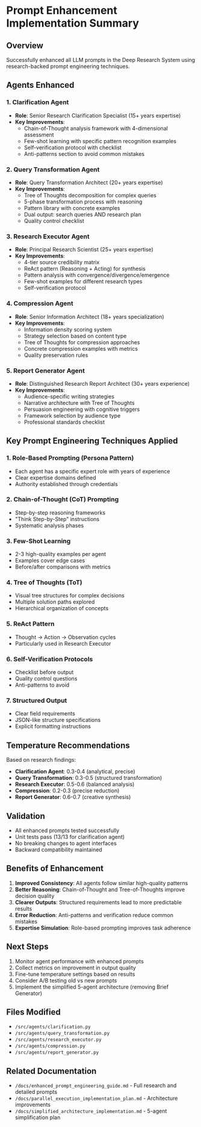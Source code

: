 # Prompt Enhancement Implementation Summary

## Overview
Successfully enhanced all LLM prompts in the Deep Research System using research-backed prompt engineering techniques.

## Agents Enhanced

### 1. Clarification Agent
- **Role**: Senior Research Clarification Specialist (15+ years expertise)
- **Key Improvements**:
  - Chain-of-Thought analysis framework with 4-dimensional assessment
  - Few-shot learning with specific pattern recognition examples
  - Self-verification protocol with checklist
  - Anti-patterns section to avoid common mistakes

### 2. Query Transformation Agent
- **Role**: Query Transformation Architect (20+ years expertise)
- **Key Improvements**:
  - Tree of Thoughts decomposition for complex queries
  - 5-phase transformation process with reasoning
  - Pattern library with concrete examples
  - Dual output: search queries AND research plan
  - Quality control checklist

### 3. Research Executor Agent
- **Role**: Principal Research Scientist (25+ years expertise)
- **Key Improvements**:
  - 4-tier source credibility matrix
  - ReAct pattern (Reasoning + Acting) for synthesis
  - Pattern analysis with convergence/divergence/emergence
  - Few-shot examples for different research types
  - Self-verification protocol

### 4. Compression Agent
- **Role**: Senior Information Architect (18+ years specialization)
- **Key Improvements**:
  - Information density scoring system
  - Strategy selection based on content type
  - Tree of Thoughts for compression approaches
  - Concrete compression examples with metrics
  - Quality preservation rules

### 5. Report Generator Agent
- **Role**: Distinguished Research Report Architect (30+ years experience)
- **Key Improvements**:
  - Audience-specific writing strategies
  - Narrative architecture with Tree of Thoughts
  - Persuasion engineering with cognitive triggers
  - Framework selection by audience type
  - Professional standards checklist

## Key Prompt Engineering Techniques Applied

### 1. Role-Based Prompting (Persona Pattern)
- Each agent has a specific expert role with years of experience
- Clear expertise domains defined
- Authority established through credentials

### 2. Chain-of-Thought (CoT) Prompting
- Step-by-step reasoning frameworks
- "Think Step-by-Step" instructions
- Systematic analysis phases

### 3. Few-Shot Learning
- 2-3 high-quality examples per agent
- Examples cover edge cases
- Before/after comparisons with metrics

### 4. Tree of Thoughts (ToT)
- Visual tree structures for complex decisions
- Multiple solution paths explored
- Hierarchical organization of concepts

### 5. ReAct Pattern
- Thought → Action → Observation cycles
- Particularly used in Research Executor

### 6. Self-Verification Protocols
- Checklist before output
- Quality control questions
- Anti-patterns to avoid

### 7. Structured Output
- Clear field requirements
- JSON-like structure specifications
- Explicit formatting instructions

## Temperature Recommendations

Based on research findings:
- **Clarification Agent**: 0.3-0.4 (analytical, precise)
- **Query Transformation**: 0.3-0.5 (structured transformation)
- **Research Executor**: 0.5-0.6 (balanced analysis)
- **Compression**: 0.2-0.3 (precise reduction)
- **Report Generator**: 0.6-0.7 (creative synthesis)

## Validation

- All enhanced prompts tested successfully
- Unit tests pass (13/13 for clarification agent)
- No breaking changes to agent interfaces
- Backward compatibility maintained

## Benefits of Enhancement

1. **Improved Consistency**: All agents follow similar high-quality patterns
2. **Better Reasoning**: Chain-of-Thought and Tree-of-Thoughts improve decision quality
3. **Clearer Outputs**: Structured requirements lead to more predictable results
4. **Error Reduction**: Anti-patterns and verification reduce common mistakes
5. **Expertise Simulation**: Role-based prompting improves task adherence

## Next Steps

1. Monitor agent performance with enhanced prompts
2. Collect metrics on improvement in output quality
3. Fine-tune temperature settings based on results
4. Consider A/B testing old vs new prompts
5. Implement the simplified 5-agent architecture (removing Brief Generator)

## Files Modified

- `/src/agents/clarification.py`
- `/src/agents/query_transformation.py`
- `/src/agents/research_executor.py`
- `/src/agents/compression.py`
- `/src/agents/report_generator.py`

## Related Documentation

- `/docs/enhanced_prompt_engineering_guide.md` - Full research and detailed prompts
- `/docs/parallel_execution_implementation_plan.md` - Architecture improvements
- `/docs/simplified_architecture_implementation.md` - 5-agent simplification plan
